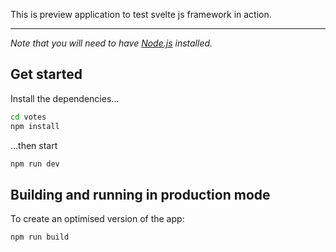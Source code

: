 This is preview application to test svelte js framework in action.

---

*Note that you will need to have [Node.js](https://nodejs.org) installed.*


## Get started

Install the dependencies...

```bash
cd votes
npm install
```

...then start

```bash
npm run dev
```

## Building and running in production mode

To create an optimised version of the app:

```bash
npm run build
```
